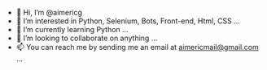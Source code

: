 - 👋 Hi, I’m @aimericg
- 👀 I’m interested in Python, Selenium, Bots, Front-end, Html, CSS ...
- 🌱 I’m currently learning Python ...
- 💞️ I’m looking to collaborate on anything ...
- 📫 You can reach me by sending me an email at aimericmail@gmail.com  ...


